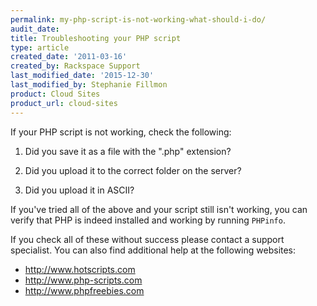 ```yaml
---
permalink: my-php-script-is-not-working-what-should-i-do/
audit_date:
title: Troubleshooting your PHP script
type: article
created_date: '2011-03-16'
created_by: Rackspace Support
last_modified_date: '2015-12-30'
last_modified_by: Stephanie Fillmon
product: Cloud Sites
product_url: cloud-sites
---
```


If your PHP script is not working, check the following:

1. Did you save it as a file with the ".php" extension?

2. Did you upload it to the correct folder on the server?

3. Did you upload it in ASCII?

If you've tried all of the above and your script still isn't working, you
can verify that PHP is indeed installed and working by running `PHPinfo`.

If you check all of these without success please contact a support
specialist. You can also find additional help at the following websites:

-   <http://www.hotscripts.com>
-   <http://www.php-scripts.com>
-   <http://www.phpfreebies.com>
